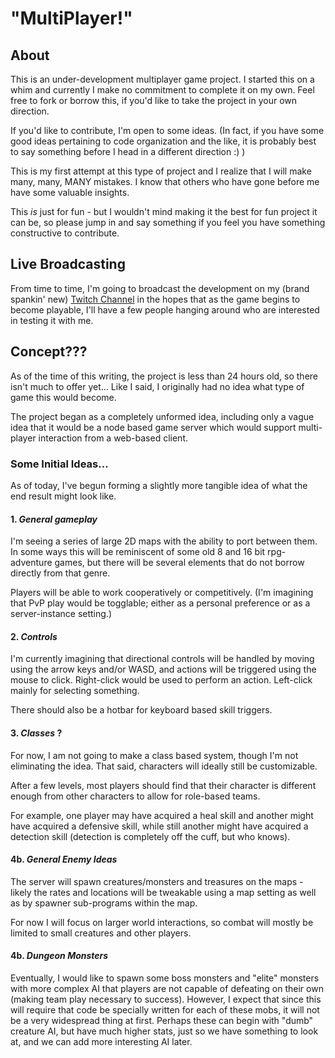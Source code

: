 # "MultiPlayer!"

## About
This is an under-development multiplayer game project. I started this on a whim and currently I make no commitment to complete it on my own. Feel free to fork or borrow this, if you'd like to take the project in your own direction.

If you'd like to contribute, I'm open to some ideas. (In fact, if you have some good ideas pertaining to code organization and the like, it is probably best to say something before I head in a different direction :) )

This is my first attempt at this type of project and I realize that I will make many, many, MANY mistakes. I know that others who have gone before me have some valuable insights. 

This *is* just for fun - but I wouldn't mind making it the best for fun project it can be, so please jump in and say something if you feel you have something constructive to contribute.

## Live Broadcasting

From time to time, I'm going to broadcast the development on my (brand spankin' new) [Twitch Channel](http://www.twitch.tv/jamesgmarks) in the hopes that as the game begins to become playable, I'll have a few people hanging around who are interested in testing it with me.



## Concept???
As of the time of this writing, the project is less than 24 hours old, so there isn't much to offer yet... Like I said, I originally had no idea what type of game this would become.

The project began as a completely unformed idea, including only a vague idea that it would be a node based game server which would support multi-player interaction from a web-based client.

### Some Initial Ideas...
As of today, I've begun forming a slightly more tangible idea of what the end result might look like.

#### 1. *General gameplay*
I'm seeing a series of large 2D maps with the ability to port between them. In some ways this will be reminiscent of some old 8 and 16 bit rpg-adventure games, but there will be several elements that do not borrow directly from that genre.

Players will be able to work cooperatively or competitively. (I'm imagining that PvP play would be togglable; either as a personal preference or as a server-instance setting.)

#### 2. *Controls*

I'm currently imagining that directional controls will be handled by moving using the arrow keys and/or WASD, and actions will be triggered using the mouse to click. Right-click would be used to perform an action. Left-click mainly for selecting something. 

There should also be a hotbar for keyboard based skill triggers.

#### 3. *Classes* ?
For now, I am not going to make a class based system, though I'm not eliminating the idea. That said, characters will ideally still be customizable. 

After a few levels, most players should find that their character is different enough from other characters to allow for role-based teams. 

For example, one player may have acquired a heal skill and another might have acquired a defensive skill, while still another might have acquired a detection skill (detection is completely off the cuff, but who knows).

#### 4b. *General Enemy Ideas*
The server will spawn creatures/monsters and treasures on the maps - likely the rates and locations will be tweakable using a map setting as well as by spawner sub-programs within the map.

For now I will focus on larger world interactions, so combat will mostly be limited to small creatures and other players.

#### 4b. *Dungeon Monsters*
Eventually, I would like to spawn some boss monsters and "elite" monsters with more complex AI that players are not capable of defeating on their own (making team play necessary to success). However, I expect that since this will require that code be specially written for each of these mobs, it will not be a very widespread thing at first. Perhaps these can begin with "dumb" creature AI, but have much higher stats, just so we have something to look at, and we can add more interesting AI later.

